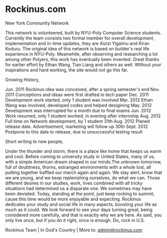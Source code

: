 Rockinus.com
============

New York Community Network

This network is volunteered, built by NYU-Poly Computer Science students. Currently the team consists two formal member for overall development, implementation and in-time updates, they are Aizizi Yigaimu and Kiran Koduru. The original idea of this network is based on builder's real life experience in NYU-Poly. Meanwhile, after observing and researching a lot among other Polyers, this work has eventually been invented. Great thanks for earlier effort by Ethan Wang, Tian Liang and others as well. Without your inspirations and hard working, the site would not go this far.

Growing History,

Jun. 2011   Rockinus idea was conceived, after a spring semester's end
Nov. 2011	Conceptions and ideas were first drafted in tech paper
Dec. 2011	Development work started, only 1 student was involved
Mar. 2012	Ethan Wang was involved, developed codes and helped desigining
May. 2012	Development was interrupted for a month due to final exams
Jun. 2012	 Work resumed, only 1 student worked, in evening after internship
Aug. 2012	Full time on Network development, by 1 student
31th Aug. 2012	Planed release date. Advertisement, marketing will follow up
30th Sept. 2012	Postpone to this date to release, due to unsuccessful testing result

Short writing to new people,

Under the thunder and storm, there is a place like home that keeps us warm and cool. Before coming to university study in United States, many of us, with a simple American dream shaped in our minds.The unknown tomorrow, full of doubtness, thorns, estranged environments with a whole lost, all putting together baffled our march again and again. We stay alert, know that we are young, and we keep replenishing ourselves, do what we can. Those different desires in our studies, work, lives combined with all tricky situations had determined us a disparate one. We sometimes may have been deviated. Today, standing at the point, just keep rocking to summit, cause this time would be more enjoyable and expecting. Rockinus dedicates your study and social life in many aspects, boosting your life as much as it could.
We look forward to see your days turning great, being considered more carefully, and that is exactly why we are here. As said, you only live once, but if you do it right, once is enough. Do, rock in U.S.

Rockinus Team | In God's Country | More to: admin@rockinus.com
